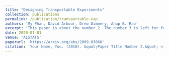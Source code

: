 ```yaml
---
title: "Designing Transportable Experiments"
collection: publications
permalink: /publication/transportable-exp
authors: 'My Phan, David Arbour, Drew Dimmery, Anup B. Rao'
excerpt: 'This paper is about the number 2. The number 3 is left for future work.'
date: 2020-01-01
venue: 'AISTATS'
paperurl: 'https://arxiv.org/abs/2009.03860'
citation: 'Your Name, You. (2010). &quot;Paper Title Number 2.&quot; <i>Journal 1</i>. 1(2).'
---
```

